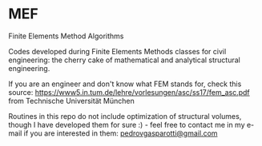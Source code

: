 # MEF
Finite Elements Method Algorithms

Codes developed during Finite Elements Methods classes for civil engineering: the cherry cake of mathematical and analytical structural engineering. 

If you are an engineer and don't know what FEM stands for, check this source: https://www5.in.tum.de/lehre/vorlesungen/asc/ss17/fem_asc.pdf from Technische Universität München

Routines in this repo do not include optimization of structural volumes, though I have developed them for sure :) - feel free to contact me in my e-mail if you are interested in them: pedrovgasparotti@gmail.com
